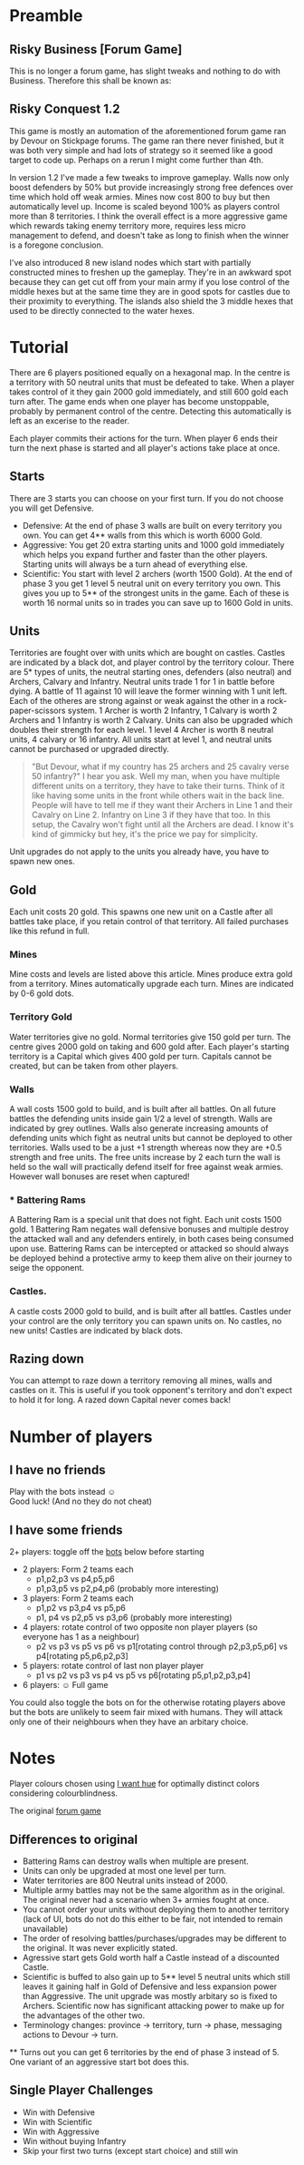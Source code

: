 # Preamble

## Risky Business [Forum Game]

This is no longer a forum game, has slight tweaks and nothing to do with Business. Therefore this shall be known as:

## Risky Conquest 1.2

This game is mostly an automation of the aforementioned forum game ran by Devour on Stickpage forums. The game ran there never finished, but it was both very simple and had lots of strategy so it seemed like a good target to code up. Perhaps on a rerun I might come further than 4th.

In version 1.2 I've made a few tweaks to improve gameplay. Walls now only boost defenders by 50% but provide increasingly strong free defences over time which hold off weak armies. Mines now cost 800 to buy but then automatically level up. Income is scaled beyond 100% as players control more than 8 territories. I think the overall effect is a more aggressive game which rewards taking enemy territory more, requires less micro management to defend, and doesn't take as long to finish when the winner is a foregone conclusion.

I've also introduced 8 new island nodes which start with partially constructed mines to freshen up the gameplay. They're in an awkward spot because they can get cut off from your main army if you lose control of the middle hexes but at the same time they are in good spots for castles due to their proximity to everything. The islands also shield the 3 middle hexes that used to be directly connected to the water hexes.

# Tutorial

There are 6 players positioned equally on a hexagonal map. In the centre is a territory with 50 neutral units that must be defeated to take. When a player takes control of it they gain 2000 gold immediately, and still 600 gold each turn after. The game ends when one player has become unstoppable, probably by permanent control of the centre. Detecting this automatically is left as an excerise to the reader.

Each player commits their actions for the turn. When player 6 ends their turn the next phase is started and all player's actions take place at once.

## Starts

There are 3 starts you can choose on your first turn. If you do not choose you will get Defensive.

- Defensive: At the end of phase 3 walls are built on every territory you own. You can get 4** walls from this which is worth 6000 Gold.
- Aggressive: You get 20 extra starting units and 1000 gold immediately which helps you expand further and faster than the other players. Starting units will always be a turn ahead of everything else.
- Scientific: You start with level 2 archers (worth 1500 Gold). At the end of phase 3 you get 1 level 5 neutral unit on every territory you own. This gives you up to 5** of the strongest units in the game. Each of these is worth 16 normal units so in trades you can save up to 1600 Gold in units.

## Units

Territories are fought over with units which are bought on castles. Castles are indicated by a black dot, and player control by the territory colour. There are 5* types of units, the neutral starting ones, defenders (also neutral) and Archers, Calvary and Infantry. Neutral units trade 1 for 1 in battle before dying. A battle of 11 against 10 will leave the former winning with 1 unit left. Each of the otheres are strong against or weak against the other in a rock-paper-scissors system. 1 Archer is worth 2 Infantry, 1 Calvary is worth 2 Archers and 1 Infantry is worth 2 Calvary. Units can also be upgraded which doubles their strength for each level. 1 level 4 Archer is worth 8 neutral units, 4 calvary or 16 infantry. All units start at level 1, and neutral units cannot be purchased or upgraded directly.

> "But Devour, what if my country has 25 archers and 25 cavalry verse 50 infantry?" I hear you ask. Well my man, when you have multiple different units on a territory, they have to take their turns. Think of it like having some units in the front while others wait in the back line. People will have to tell me if they want their Archers in Line 1 and their Cavalry on Line 2. Infantry on Line 3 if they have that too. In this setup, the Cavalry won't fight until all the Archers are dead. I know it's kind of gimmicky but hey, it's the price we pay for simplicity.

Unit upgrades do not apply to the units you already have, you have to spawn new ones.

## Gold

Each unit costs 20 gold. This spawns one new unit on a Castle after all battles take place, if you retain control of that territory. All failed purchases like this refund in full.

### Mines

Mine costs and levels are listed above this article. Mines produce extra gold from a territory. Mines automatically upgrade each turn. Mines are indicated by 0-6 gold dots.

### Territory Gold

Water territories give no gold. Normal territories give 150 gold per turn. The centre gives 2000 gold on taking and 600 gold after. Each player's starting territory is a Capital which gives 400 gold per turn. Capitals cannot be created, but can be taken from other players.

### Walls

A wall costs 1500 gold to build, and is built after all battles. On all future battles the defending units inside gain 1/2 a level of strength. Walls are indicated by grey outlines. Walls also generate increasing amounts of defending units which fight as neutral units but cannot be deployed to other territories. Walls used to be a just +1 strength whereas now they are +0.5 strength and free units. The free units increase by 2 each turn the wall is held so the wall will practically defend itself for free against weak armies. However wall bonuses are reset when captured!

### * Battering Rams
A Battering Ram is a special unit that does not fight. Each unit costs 1500 gold. 1 Battering Ram negates wall defensive bonuses and multiple destroy the attacked wall and any defenders entirely, in both cases being consumed upon use. Battering Rams can be intercepted or attacked so should always be deployed behind a protective army to keep them alive on their journey to seige the opponent.

### Castles.

A castle costs 2000 gold to build, and is built after all battles. Castles under your control are the only territory you can spawn units on. No castles, no new units! Castles are indicated by black dots.

## Razing down

You can attempt to raze down a territory removing all mines, walls and castles on it. This is useful if you took opponent's territory and don't expect to hold it for long. A razed down Capital never comes back!

# Number of players

## I have no friends
Play with the bots instead ☺️  
Good luck! (And no they do not cheat)

## I have some friends
2+ players: toggle off the [bots](#bot-controls) below before starting

- 2 players: Form 2 teams each
  - p1,p2,p3 vs p4,p5,p6
  - p1,p3,p5 vs p2,p4,p6 (probably more interesting)
- 3 players: Form 2 teams each
  - p1,p2 vs p3,p4 vs p5,p6
  - p1, p4 vs p2,p5 vs p3,p6 (probably more interesting)
- 4 players: rotate control of two opposite non player players (so everyone has 1 as a neighbour)
  - p2 vs p3 vs p5 vs p6 vs p1[rotating control through p2,p3,p5,p6] vs p4[rotating p5,p6,p2,p3]
- 5 players: rotate control of last non player player
    - p1 vs p2 vs p3 vs p4 vs p5 vs p6[rotating p5,p1,p2,p3,p4]
- 6 players: ☺️ Full game

You could also toggle the bots on for the otherwise rotating players above but the bots are unlikely to seem fair mixed with humans. They will attack only one of their neighbours when they have an arbitary choice.

# Notes

Player colours chosen using [I want hue](http://tools.medialab.sciences-po.fr/iwanthue/) for optimally distinct colors considering colourblindness.

The original [forum game](http://forums.stickpage.com/showthread.php?100762-Risky-Business-Forum-Game)

## Differences to original

- Battering Rams can destroy walls when multiple are present.
- Units can only be upgraded at most one level per turn.
- Water territories are 800 Neutral units instead of 2000.
- Multiple army battles may not be the same algorithm as in the original. The original never had a scenario when 3+ armies fought at once.
- You cannot order your units without deploying them to another territory (lack of UI, bots do not do this either to be fair, not intended to remain unavailable)
- The order of resolving battles/purchases/upgrades may be different to the original. It was never explicitly stated.
- Agressive start gets Gold worth half a Castle instead of a discounted Castle.
- Scientific is buffed to also gain up to 5** level 5 neutral units which still leaves it gaining half in Gold of Defensive and less expansion power than Aggressive. The unit upgrade was mostly arbitary so is fixed to Archers. Scientific now has significant attacking power to make up for the advantages of the other two.
- Terminology changes: province -> territory, turn -> phase, messaging actions to Devour -> turn.

** Turns out you can get 6 territories by the end of phase 3 instead of 5. One variant of an aggressive start bot does this.

## Single Player Challenges
- Win with Defensive
- Win with Scientific
- Win with Aggressive
- Win without buying Infantry
- Skip your first two turns (except start choice) and still win
